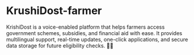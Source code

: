 # KrushiDost-farmer
KrishiDost is a voice-enabled platform that helps farmers access government schemes, subsidies, and financial aid with ease. It provides multilingual support, real-time updates, one-click applications, and secure data storage for future eligibility checks. 🚀🌱
